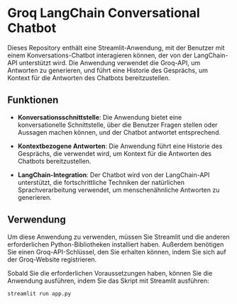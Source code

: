 # Groq LangChain Conversational Chatbot

Dieses Repository enthält eine Streamlit-Anwendung, mit der Benutzer mit einem Konversations-Chatbot interagieren können, der von der LangChain-API unterstützt wird. Die Anwendung verwendet die Groq-API, um Antworten zu generieren, und führt eine Historie des Gesprächs, um Kontext für die Antworten des Chatbots bereitzustellen.

## Funktionen

- **Konversationsschnittstelle**: Die Anwendung bietet eine konversationelle Schnittstelle, über die Benutzer Fragen stellen oder Aussagen machen können, und der Chatbot antwortet entsprechend.

- **Kontextbezogene Antworten**: Die Anwendung führt eine Historie des Gesprächs, die verwendet wird, um Kontext für die Antworten des Chatbots bereitzustellen.

- **LangChain-Integration**: Der Chatbot wird von der LangChain-API unterstützt, die fortschrittliche Techniken der natürlichen Sprachverarbeitung verwendet, um menschenähnliche Antworten zu generieren.

## Verwendung

Um diese Anwendung zu verwenden, müssen Sie Streamlit und die anderen erforderlichen Python-Bibliotheken installiert haben. Außerdem benötigen Sie einen Groq-API-Schlüssel, den Sie erhalten können, indem Sie sich auf der Groq-Website registrieren.

Sobald Sie die erforderlichen Voraussetzungen haben, können Sie die Anwendung ausführen, indem Sie das Skript mit Streamlit ausführen:

```shell
streamlit run app.py

